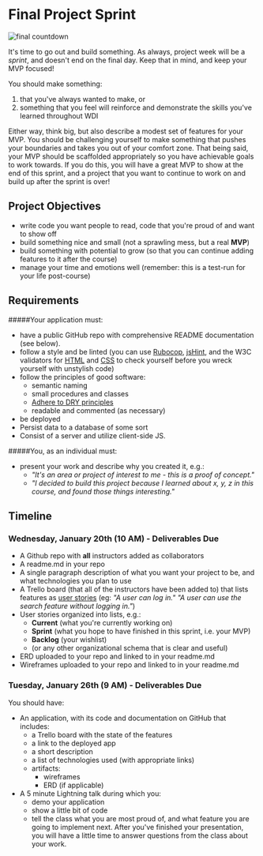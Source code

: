 # Final Project Sprint

![final countdown](http://i.imgur.com/VQv50cY.gif)

It's time to go out and build something. As always, project week will be a
*sprint*, and doesn't end on the final day. Keep that in mind, and keep your
MVP focused!

You should make something:

1. that you've always wanted to make, or
2. something that you feel will reinforce and demonstrate the skills you've learned throughout WDI

Either way, think big, but also describe a modest set of features for your MVP. You should be challenging yourself to make something that pushes your boundaries and takes you out of your comfort zone. That being said, your MVP should be scaffolded appropriately so you have achievable goals to work towards. If you do this, you will have a great MVP to show at the end of this sprint, and a project that you want to continue to work on and build up after the sprint is over!

## Project Objectives

- write code you want people to read, code that you're proud of and want to show off
- build something nice and small (not a sprawling mess, but a real **MVP**)
- build something with potential to grow (so that you can continue adding features to it after the course)
- manage your time and emotions well (remember: this is a test-run for your life post-course)

## Requirements

#####Your application must:
   - have a public GitHub repo with comprehensive README documentation (see below).
   - follow a style and be linted (you can use [Rubocop](https://github.com/bbatsov/rubocop), [jsHint](https://github.com/jshint/jshint), and the W3C validators for [HTML](https://validator.w3.org/) and [CSS](https://jigsaw.w3.org/css-validator/) to check yourself before you wreck yourself with unstylish code)
   - follow the principles of good software:
     - semantic naming
     - small procedures and classes
     - [Adhere to DRY principles](http://c2.com/cgi/wiki?DontRepeatYourself)
     - readable and commented (as necessary)
   - be deployed
   - Persist data to a database of some sort
   - Consist of a server and utilize client-side JS.

#####You, as an individual must:
   - present your work and describe why you created it, e.g.:
     - *"It's an area or project of interest to me - this is a proof of concept."*
     - *"I decided to build this project because I learned about x, y, z in this course, and found those things interesting."*

## Timeline

### Wednesday, January 20th (10 AM) - Deliverables Due

- A Github repo with **all** instructors added as collaborators
- A readme.md in your repo
- A single paragraph description of what you want your project to be, and what technologies you plan to use
- A Trello board (that all of the instructors have been added to) that lists features as [user stories](https://en.wikipedia.org/wiki/User_story) (eg: *"A user can log in." "A user can use the search feature without logging in."*)
- User stories organized into lists, e.g.:
  - **Current** (what you're currently working on)
  - **Sprint** (what you hope to have finished in this sprint, i.e. your MVP)
  - **Backlog** (your wishlist)
  - (or any other organizational schema that is clear and useful)
- ERD uploaded to your repo and linked to in your readme.md
- Wireframes uploaded to your repo and linked to in your readme.md

### Tuesday, January 26th (9 AM) - Deliverables Due
You should have:

- An application, with its code and documentation on GitHub that includes:
  - a Trello board with the state of the features
  - a link to the deployed app
  - a short description
  - a list of technologies used (with appropriate links)
  - artifacts:
    - wireframes
    - ERD (if applicable)
- A 5 minute Lightning talk during which you:
  - demo your application
  - show a little bit of code
  - tell the class what you are most proud of, and what feature you are going to implement next. After you've finished your presentation, you will have a little time to answer questions from the class about your work.

